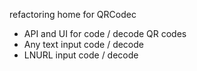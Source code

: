 refactoring home for QRCodec

- API and UI for code / decode QR codes
- Any text input code / decode
- LNURL input code / decode
